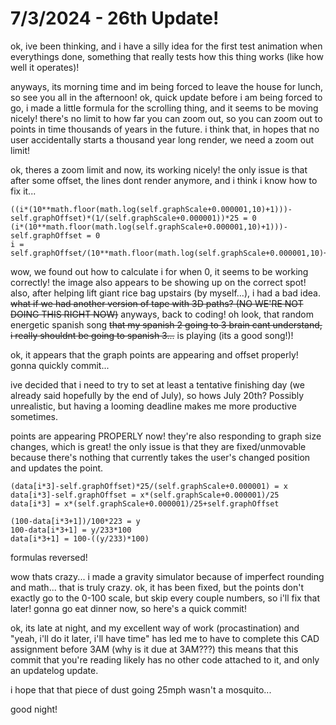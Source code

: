 # 7/3/2024 - 26th Update!

ok, ive been thinking, and i have a silly idea for the first test animation when everythings done, something that really tests how this thing works (like how well it operates)!

anyways, its morning time and im being forced to leave the house for lunch, so see you all in the afternoon! ok, quick update before i am being forced to go, i made a little formula for the scrolling thing, and it seems to be moving nicely! there's no limit to how far you can zoom out, so you can zoom out to points in time thousands of years in the future. i think that, in hopes that no user accidentally starts a thousand year long render, we need a zoom out limit!

ok, theres a zoom limit and now, its working nicely! the only issue is that after some offset, the lines dont render anymore, and i think i know how to fix it...

```
((i*(10**math.floor(math.log(self.graphScale+0.000001,10)+1)))-self.graphOffset)*(1/(self.graphScale+0.000001))*25 = 0
(i*(10**math.floor(math.log(self.graphScale+0.000001,10)+1)))-self.graphOffset = 0
i = self.graphOffset/(10**math.floor(math.log(self.graphScale+0.000001,10)+1))
```

wow, we found out how to calculate i for when 0, it seems to be working correctly! the image also appears to be showing up on the correct spot! also, after helping lift giant rice bag upstairs (by myself...), i had a bad idea. ~~what if we had another version of tape with 3D paths? (NO WE'RE NOT DOING THIS RIGHT NOW)~~ anyways, back to coding! oh look, that random energetic spanish song ~~that my spanish 2 going to 3 brain cant understand, i really shouldnt be going to spanish 3...~~ is playing (its a good song!)!

ok, it appears that the graph points are appearing and offset properly! gonna quickly commit...

ive decided that i need to try to set at least a tentative finishing day (we already said hopefully by the end of July), so hows July 20th? Possibly unrealistic, but having a looming deadline makes me more productive sometimes. 

points are appearing PROPERLY now! they're also responding to graph size changes, which is great! the only issue is that they are fixed/unmovable because there's nothing that currently takes the user's changed position and updates the point.

```
(data[i*3]-self.graphOffset)*25/(self.graphScale+0.000001) = x
data[i*3]-self.graphOffset = x*(self.graphScale+0.000001)/25
data[i*3] = x*(self.graphScale+0.000001)/25+self.graphOffset

(100-data[i*3+1])/100*223 = y
100-data[i*3+1] = y/233*100
data[i*3+1] = 100-((y/233)*100)
```

formulas reversed!

wow thats crazy... i made a gravity simulator because of imperfect rounding and math... that is truly crazy. ok, it has been fixed, but the points don't exactly go to the 0-100 scale, but skip every couple numbers, so i'll fix that later! gonna go eat dinner now, so here's a quick commit!

ok, its late at night, and my excellent way of work (procastination) and "yeah, i'll do it later, i'll have time" has led me to have to complete this CAD assignment before 3AM (why is it due at 3AM???) this means that this commit that you're reading likely has no other code attached to it, and only an updatelog update. 

i hope that that piece of dust going 25mph wasn't a mosquito...

good night!